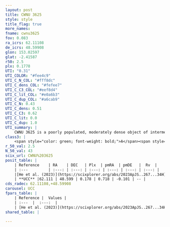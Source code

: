 ```yaml
---
layout: post
title: CWNU 3625
style: style
title_flag: true
more_names: 
fname: cwnu3625
fov: 0.083
ra_icrs: 62.11108
de_icrs: 48.59908
glon: 153.02597
glat: -2.41587
r50: 2.5
plx: 0.1778
UTI: "0.31"
UTI_COLOR: "#fee4c9"
UTI_C_N_COL: "#fff8dc"
UTI_C_dens_COL: "#fefee7"
UTI_C_C3_COL: "#eef8d4"
UTI_C_lit_COL: "#e0a6b3"
UTI_C_dup_COL: "#a6cab9"
UTI_C_N: 0.43
UTI_C_dens: 0.51
UTI_C_C3: 0.62
UTI_C_lit: 0.0
UTI_C_dup: 1.0
UTI_summary: |
    CWNU 3625 is a poorly populated, moderately dense object of intermediate C3 quality. It was recently reported in the literature.
class3: |
    <span style="color: green; font-weight: bold;">A</span><span style="color: red; font-weight: bold;">C</span>
r_50_val: 2.5
N_50_val: 43
scix_url: CWNU%203625
posit_table: |
    | Reference    | RA    | DEC   | Plx  | pmRA  | pmDE   |  Rv  |
    | :---         | :---: | :---: | :---: | :---: | :---: | :---: |
    |[He et al. (2023)](https://scixplorer.org/abs/2023ApJS..267...34H) | 62.122 | 48.6 | 0.152 | 0.718 | -0.081 | -- |
    | **UCC** |62.111 | 48.599 | 0.178 | 0.718 | -0.101 | -- | 
cds_radec: 62.11108,+48.59908
carousel: UCC
fpars_table: |
    | Reference |  Values |
    | :---  |  :---:  |
    | [He et al. (2023)](https://scixplorer.org/abs/2023ApJS..267...34H) | `A0=4.05, m-M=14.5, logA=8.3` |
shared_table: |
    
---
```

